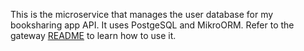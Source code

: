 This is the microservice that manages the user database for my booksharing app API. It uses PostgeSQL and MikroORM. Refer to the gateway [README](https://github.com/lerethel/booksharing-api-gateway/blob/master/README.md) to learn how to use it.
